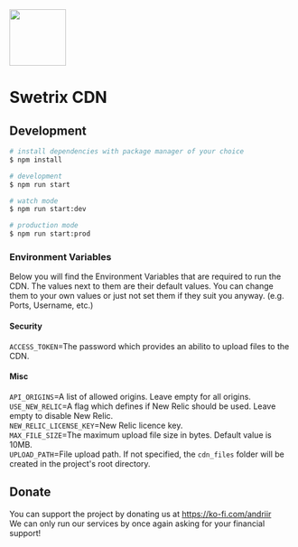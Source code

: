 <img src="https://swetrix.com/assets/logo_blue.svg" alt="" height="100" />

# Swetrix CDN

## Development

```bash
# install dependencies with package manager of your choice
$ npm install

# development
$ npm run start

# watch mode
$ npm run start:dev

# production mode
$ npm run start:prod
```

### Environment Variables

Below you will find the Environment Variables that are required to run the CDN. The values next to them are their default values. You can change them to your own values or just not set them if they suit you anyway. (e.g. Ports, Username, etc.)

#### Security

`ACCESS_TOKEN`=The password which provides an abilito to upload files to the CDN.

#### Misc
`API_ORIGINS`=A list of allowed origins. Leave empty for all origins.\
`USE_NEW_RELIC`=A flag which defines if New Relic should be used. Leave empty to disable New Relic.\
`NEW_RELIC_LICENSE_KEY`=New Relic licence key.\
`MAX_FILE_SIZE`=The maximum upload file size in bytes. Default value is 10MB.\
`UPLOAD_PATH`=File upload path. If not specified, the `cdn_files` folder will be created in the project's root directory.

## Donate
You can support the project by donating us at https://ko-fi.com/andriir \
We can only run our services by once again asking for your financial support!
